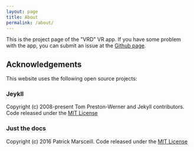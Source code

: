 ```yaml
---
layout: page
title: About
permalink: /about/
---
```


<!-- This is the base Jekyll theme. You can find out more info about customizing your Jekyll theme, as well as basic Jekyll usage documentation at [jekyllrb.com](https://jekyllrb.com/) -->

<!-- You can find the source code for Minima at GitHub: -->
<!-- [jekyll][jekyll-organization] / -->
<!-- [minima](https://github.com/jekyll/minima) -->

<!-- You can find the source code for Jekyll at GitHub: -->
<!-- [jekyll][jekyll-organization] / -->
<!-- [jekyll](https://github.com/jekyll/jekyll) -->


<!-- [jekyll-organization]: https://github.com/jekyll -->
This is the project page of the "VRD" VR app. If you have some problem with the app, you can submit an issue at the [Github page](https://www.github.com/jwechrs/virtual-rd).

## Acknowledgements
This website uses the following open source projects:
### Jeykll
Copyright (c) 2008-present Tom Preston-Werner and Jekyll contributors.
Code released under the [MIT License](https://github.com/jekyll/jekyll/blob/master/LICENSE)
### Just the docs
Copyright (c) 2016 Patrick Marsceill.
Code released under the [MIT License](https://github.com/pmarsceill/just-the-docs/blob/master/LICENSE.txt)
